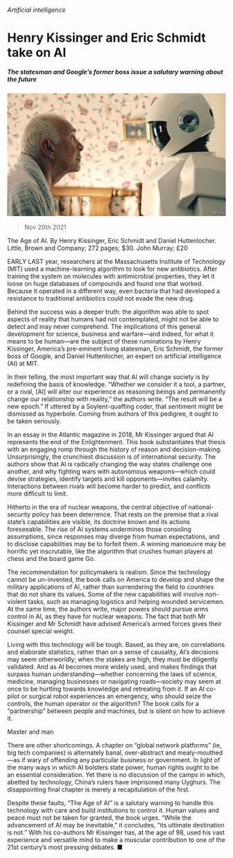 ###### Artificial intelligence

# Henry Kissinger and Eric Schmidt take on AI 

##### The statesman and Google’s former boss issue a salutary warning about the future 

![image](images/20211120_BKP001_0.jpg) 

> Nov 20th 2021 

The Age of AI. By Henry Kissinger, Eric Schmidt and Daniel Huttenlocher. Little, Brown and Company; 272 pages; $30. John Murray; £20

EARLY LAST year, researchers at the Massachusetts Institute of Technology (MIT) used a machine-learning algorithm to look for new antibiotics. After training the system on molecules with antimicrobial properties, they let it loose on huge databases of compounds and found one that worked. Because it operated in a different way, even bacteria that had developed a resistance to traditional antibiotics could not evade the new drug.


Behind the success was a deeper truth: the algorithm was able to spot aspects of reality that humans had not contemplated, might not be able to detect and may never comprehend. The implications of this general development for science, business and warfare—and indeed, for what it means to be human—are the subject of these ruminations by Henry Kissinger, America’s pre-eminent living statesman, Eric Schmidt, the former boss of Google, and Daniel Huttenlocher, an expert on artificial intelligence (AI) at MIT.

In their telling, the most important way that AI will change society is by redefining the basis of knowledge. “Whether we consider it a tool, a partner, or a rival, [AI] will alter our experience as reasoning beings and permanently change our relationship with reality,” the authors write. “The result will be a new epoch.” If uttered by a Soylent-quaffing coder, that sentiment might be dismissed as hyperbole. Coming from authors of this pedigree, it ought to be taken seriously.

In an essay in the Atlantic magazine in 2018, Mr Kissinger argued that AI represents the end of the Enlightenment. This book substantiates that thesis with an engaging romp through the history of reason and decision-making. Unsurprisingly, the crunchiest discussion is of international security. The authors show that AI is radically changing the way states challenge one another, and why fighting wars with autonomous weapons—which could devise strategies, identify targets and kill opponents—invites calamity. Interactions between rivals will become harder to predict, and conflicts more difficult to limit.

Hitherto in the era of nuclear weapons, the central objective of national-security policy has been deterrence. That rests on the premise that a rival state’s capabilities are visible, its doctrine known and its actions foreseeable. The rise of AI systems undermines those consoling assumptions, since responses may diverge from human expectations, and to disclose capabilities may be to forfeit them. A winning manoeuvre may be horrific yet inscrutable, like the algorithm that crushes human players at chess and the board game Go.

The recommendation for policymakers is realism. Since the technology cannot be un-invented, the book calls on America to develop and shape the military applications of AI, rather than surrendering the field to countries that do not share its values. Some of the new capabilities will involve non-violent tasks, such as managing logistics and helping wounded servicemen. At the same time, the authors write, major powers should pursue arms control in AI, as they have for nuclear weapons. The fact that both Mr Kissinger and Mr Schmidt have advised America’s armed forces gives their counsel special weight.

Living with this technology will be tough. Based, as they are, on correlations and elaborate statistics, rather than on a sense of causality, AI’s decisions may seem otherworldly; when the stakes are high, they must be diligently validated. And as AI becomes more widely used, and makes findings that surpass human understanding—whether concerning the laws of science, medicine, managing businesses or navigating roads—society may seem at once to be hurtling towards knowledge and retreating from it. If an AI co-pilot or surgical robot experiences an emergency, who should seize the controls, the human operator or the algorithm? The book calls for a “partnership” between people and machines, but is silent on how to achieve it.

Master and man

There are other shortcomings. A chapter on “global network platforms” (ie, big tech companies) is alternately banal, over-abstract and mealy-mouthed—as if wary of offending any particular business or government. In light of the many ways in which AI bolsters state power, human rights ought to be an essential consideration. Yet there is no discussion of the camps in which, abetted by technology, China’s rulers have imprisoned many Uyghurs. The disappointing final chapter is merely a recapitulation of the first.

Despite these faults, “The Age of AI” is a salutary warning to handle this technology with care and build institutions to control it. Human values and peace must not be taken for granted, the book urges. “While the advancement of AI may be inevitable,” it concludes, “its ultimate destination is not.” With his co-authors Mr Kissinger has, at the age of 98, used his vast experience and versatile mind to make a muscular contribution to one of the 21st century’s most pressing debates. ■

